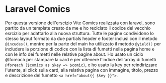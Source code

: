 # Laravel Comics

Per questa versione dell'erscizio Vite Comics realizzata con laravel, sono partito da un template creato da me e ho reciclato il codice del vecchio esrcizio per adattarlo alla nuova struttura.
Tutte le pagine condividono lo stesso layout formato da due partials header e footer inclusi con il metodo `@incudes()`, mentre per la parte del main ho utilizzato il metodo `@yield()` per includere la porzione di codice con la lista di fumetti nella pagina home e con le info dei fumetti nelle relative pagine about.
Ho usato un ciclo @foreach per stampare la card e per ottenere l'indice dell'array di fumetti `@foreach ($comics as $key => $comic)`, e ho usato la key per reindirizzare l'utente, al click sulla card, alla relativa pagina con immagine, titolo, prezzo e descrizione del fumetto `<a href="about{{ $key }}">`.    